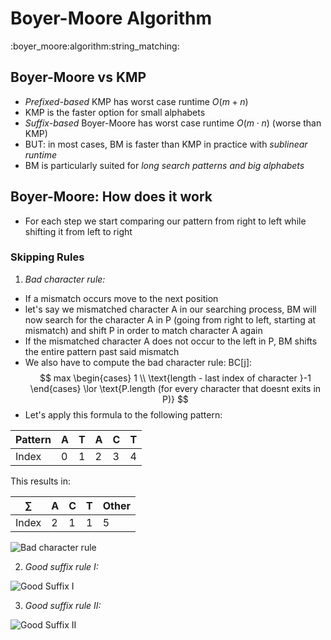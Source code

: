 # Boyer-Moore Algorithm
:boyer_moore:algorithm:string_matching:

## Boyer-Moore vs KMP
- *Prefixed-based* KMP has worst case runtime $O(m + n)$
- KMP is the faster option for small alphabets
- *Suffix-based* Boyer-Moore has worst case runtime $O(m \cdot n)$ (worse than KMP)
- BUT: in most cases, BM is faster than KMP in practice with *sublinear runtime*
- BM is particularly suited for *long search patterns and big alphabets*

## Boyer-Moore: How does it work
- For each step we start comparing our pattern from right to left while shifting it from left to right

### Skipping Rules
1. *Bad character rule:*
- If a mismatch occurs move to the next position
- let's say we mismatched character A in our searching process, BM will now
  search for the character A in P (going from right to left, starting at 
  mismatch) and shift P in order to match character A again
- If the mismatched character A does not occur to the left in P, BM shifts
  the entire pattern past said mismatch
- We also have to compute the bad character rule: BC[j]: 
$$
max \begin{cases} 1 \\ \text{length - last index of character }-1    \end{cases} \lor \text{P.length (for every character that doesnt exits in P)}
$$
- Let's apply this formula to the following pattern:

| Pattern | A | T | A | C | T |
|---------|---|---|---|---|---|
| Index   | 0 | 1 | 2 | 3 | 4 |

This results in:

| $\sum$ | A | C | T | Other |
|--------|---|---|---|-------|
| Index  | 2 | 1 | 1 | 5     |
 
![Bad character rule](/home/malte/01_Documents/vimwiki/Assets/Bioinformatik/Boyer-Moore/BM_Bad_Char)

2. *Good suffix rule I:*

![Good Suffix I](/home/malte/01_Documents/vimwiki/Assets/Bioinformatik/Boyer-Moore/Suffex1.png)


3. *Good suffix rule II:*

![Good Suffix II](/home/malte/01_Documents/vimwiki/Assets/Bioinformatik/Boyer-Moore/Suffix2.png)

